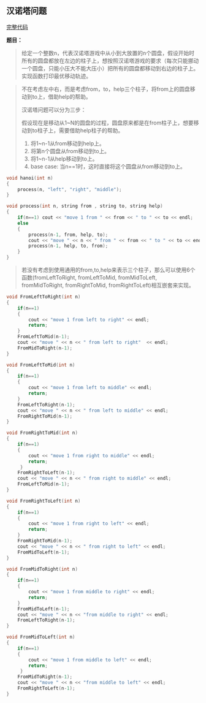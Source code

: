 ## 汉诺塔问题
[完整代码]()

**题目：**
> 给定一个整数n，代表汉诺塔游戏中从小到大放置的n个圆盘，假设开始时所有的圆盘都放在左边的柱子上，想按照汉诺塔游戏的要求（每次只能挪动一个圆盘，只能小压大不能大压小）把所有的圆盘都移动到右边的柱子上。实现函数打印最优移动轨迹。

> 不在考虑左中右，而是考虑from，to，help三个柱子，将from上的圆盘移动到to上，借助help的帮助。
> 
> 汉诺塔问题可以分为三步：
> 
> 假设现在是移动从1\~N的圆盘的过程，圆盘原来都是在from柱子上，想要移动到to柱子上，需要借助help柱子的帮助。
> 1. 将1\~n-1从from移动到help上。
> 2. 将第n个圆盘从from移动到to上。
> 3. 将1\~n-1从help移动到to上。
> 4. base case: 当n==1时，这时直接将这个圆盘从from移动到to上。
```c++
void hanoi(int n)
{
    process(n, "left", "right", "middle");
}

void process(int n, string from , string to, string help)
{
    if(n==1) cout << "move 1 from " << from << " to " << to << endl;
    else
    {
        process(n-1, from, help, to);
        cout << "move " << n << " from " << from << " to " << to << endl;
        process(n-1, help, to, from);
    }
}
```    

> 若没有考虑到使用通用的from,to,help来表示三个柱子，那么可以使用6个函数(fromLeftToRight, fromLeftToMid, fromMidToLeft, fromMidToRight, fromRightToMid, fromRightToLeft)相互嵌套来实现。

```c++
void FromLeftToRight(int n)
{
    if(n==1) 
    {
        cout << "move 1 from left to right" << endl;
        return;
    }
    FromLeftToMid(n-1);
    cout << "move " << n << " from left to right"  << endl;
    FromMidToRight(n-1);
}

void FromLeftToMid(int n)
{
    if(n==1)
    {
        cout << "move 1 from left to middle" << endl;
        return;
    }
    FromLeftToRight(n-1);
    cout << "move " << n << " from left to middle" << endl;
    FromRightToMid(n-1);
}

void FromRightToMid(int n)
{
    if(n==1)
    {
        cout << "move 1 from right to middle" << endl;
        return;
     }
    FromRightToLeft(n-1);
    cout << "move " << n << " from right to middle" << endl;
    FromLeftToMid(n-1);
}

void FromRightToLeft(int n)
{
    if(n==1)
    {
        cout << "move 1 from right to left" << endl;
        return;
    }
    FromRightToMid(n-1);
    cout << "move " << n << " from right to left" << endl;
    FromMidToLeft(n-1);
}

void FromMidToRight(int n)
{
    if(n==1)
    {
        cout << "move 1 from middle to right" << endl;
        return;
    }
    FromMidToLeft(n-1);
    cout << "move " << n << "from middle to right" << endl;
    FromLeftToRight(n-1);
}

void FromMidToLeft(int n)
{
    if(n==1)
    {
        cout << "move 1 from middle to left" << endl;
        return;
     }
    FromMidToRight(n-1);
    cout << "move " << n << "from middle to left" << endl;
    FromRightToLeft(n-1);
}
```